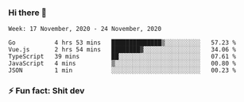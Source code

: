 ### Hi there 👋
<!--START_SECTION:waka-->
```text
Week: 17 November, 2020 - 24 November, 2020

Go           4 hrs 53 mins   ██████████████▒░░░░░░░░░░   57.23 % 
Vue.js       2 hrs 54 mins   ████████▓░░░░░░░░░░░░░░░░   34.06 % 
TypeScript   39 mins         ██░░░░░░░░░░░░░░░░░░░░░░░   07.61 % 
JavaScript   4 mins          ▒░░░░░░░░░░░░░░░░░░░░░░░░   00.80 % 
JSON         1 min           ░░░░░░░░░░░░░░░░░░░░░░░░░   00.23 % 
```
<!--END_SECTION:waka-->
<!--
**TG4LAaron/TG4LAaron** is a ✨ _special_ ✨ repository because its `README.md` (this file) appears on your GitHub profile.

Here are some ideas to get you started:

- 🔭 I’m currently working on ...
- 🌱 I’m currently learning ...
- 👯 I’m looking to collaborate on ...
- 🤔 I’m looking for help with ...
- 💬 Ask me about ...
- 📫 How to reach me: ...
- 😄 Pronouns: ...
- ⚡ Fun fact: ...
-->
### ⚡ Fun fact: Shit dev
